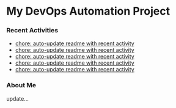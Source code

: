 # My DevOps Automation Project

### Recent Activities
<!-- activity:START -->
- [chore: auto-update readme with recent activity](https://github.com/kaigiii/mybowling-app/commit/71e4a8f9bd76afa69d4b1ff9512c86cee2612660)
- [chore: auto-update readme with recent activity](https://github.com/kaigiii/mybowling-app/commit/1a92aca6d238396ab8e10b847f6963b0636ab7a7)
- [chore: auto-update readme with recent activity](https://github.com/kaigiii/mybowling-app/commit/8c5117683e4a45024af8bd37121ad81cf16ee687)
- [chore: auto-update readme with recent activity](https://github.com/kaigiii/mybowling-app/commit/ed48195b113714ab8746948cb05fa6b2858412ba)
- [chore: auto-update readme with recent activity](https://github.com/kaigiii/mybowling-app/commit/289f1af6ec69590f69100951d9c2a6ca863ced54)
<!-- activity:END -->

### About Me
<!-- MYLINKS:START -->
<!-- MYLINKS:END -->

update...
